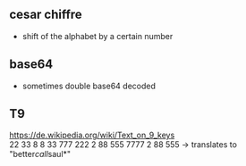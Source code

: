 ## cesar chiffre

- shift of the alphabet by a certain number

## base64

- sometimes double base64 decoded

## T9

https://de.wikipedia.org/wiki/Text_on_9_keys  
22 33 8 8 33 777 222 2 88 555 7777 2 88 555 -> translates to "better*call*saul*"
